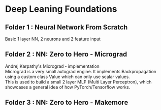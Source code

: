 # Deep Leaning Foundations

## Folder 1 : Neural Network From Scratch 
Basic 1 layer NN, 2 neurons and 2 feature input



## Folder 2 : NN: Zero to Hero - Micrograd
Andrej Karpathy's Micrograd - implementation <br>
Micrograd is a very small autograd engine. It implements Backpropagation using a custom class Value which can only use scalar values.<br>
This is used to build a small 2 layer MLP (Multi Layer Perceptron), which showcases a general idea of how PyTorch/Tensorflow works.


## Folder 3 : NN: Zero to Hero - Makemore